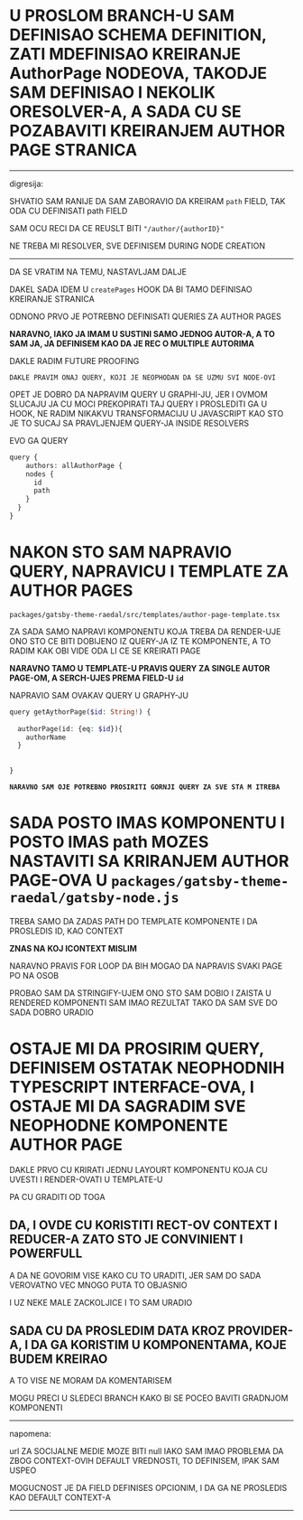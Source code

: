 # U PROSLOM BRANCH-U SAM DEFINISAO SCHEMA DEFINITION, ZATI MDEFINISAO KREIRANJE AuthorPage NODEOVA, TAKODJE SAM DEFINISAO I NEKOLIK ORESOLVER-A, A SADA CU SE POZABAVITI KREIRANJEM AUTHOR PAGE STRANICA

***

digresija:

SHVATIO SAM RANIJE DA SAM ZABORAVIO DA KREIRAM `path` FIELD, TAK ODA CU DEFINISATI path FIELD

SAM OCU RECI DA CE REUSLT BITI `"/author/{authorID}"`

NE TREBA MI RESOLVER, SVE DEFINISEM DURING NODE CREATION

***

DA SE VRATIM NA TEMU, NASTAVLJAM DALJE

DAKEL SADA IDEM U `createPages` HOOK DA BI TAMO DEFINISAO KREIRANJE STRANICA

ODNONO PRVO JE POTREBNO DEFINISATI QUERIES ZA AUTHOR PAGES

**NARAVNO, IAKO JA IMAM U SUSTINI SAMO JEDNOG AUTOR-A, A TO SAM JA, JA DEFINISEM KAO DA JE REC O MULTIPLE AUTORIMA**

DAKLE RADIM FUTURE PROOFING
 
`DAKLE PRAVIM ONAJ QUERY, KOJI JE NEOPHODAN DA SE UZMU SVI NODE-OVI`

OPET JE DOBRO DA NAPRAVIM QUERY U GRAPHI-JU, JER I OVMOM SLUCAJU JA CU MOCI PREKOPIRATI TAJ QUERY I PROSLEDITI GA U HOOK, NE RADIM NIKAKVU TRANSFORMACIJU U JAVASCRIPT KAO STO JE TO SUCAJ SA PRAVLJENJEM QUERY-JA INSIDE RESOLVERS

EVO GA QUERY

```php
query {
	authors: allAuthorPage {
    nodes {
      id
      path
    }
  }
}
```

# NAKON STO SAM NAPRAVIO QUERY, NAPRAVICU I TEMPLATE ZA AUTHOR PAGES

`packages/gatsby-theme-raedal/src/templates/author-page-template.tsx`

ZA SADA SAMO NAPRAVI KOMPONENTU KOJA TREBA DA RENDER-UJE ONO STO CE BITI DOBIJENO IZ QUERY-JA IZ TE KOMPONENTE, A TO RADIM KAK OBI VIDE ODA LI CE SE KREIRATI PAGE

**NARAVNO TAMO U TEMPLATE-U PRAVIS QUERY ZA SINGLE AUTOR PAGE-OM, A SERCH-UJES PREMA FIELD-U `id`**

NAPRAVIO SAM OVAKAV QUERY U GRAPHY-JU

```php
query getAythorPage($id: String!) {
  
  authorPage(id: {eq: $id}){
    authorName
  }
  
  
}
```

**`NARAVNO SAM OJE POTREBNO PROSIRITI GORNJI QUERY ZA SVE STA M ITREBA`**

# SADA POSTO IMAS KOMPONENTU I POSTO IMAS path MOZES NASTAVITI SA KRIRANJEM AUTHOR PAGE-OVA U `packages/gatsby-theme-raedal/gatsby-node.js`

TREBA SAMO DA ZADAS PATH DO TEMPLATE KOMPONENTE I DA PROSLEDIS ID, KAO CONTEXT

**ZNAS NA KOJ ICONTEXT MISLIM**

NARAVNO PRAVIS FOR LOOP DA BIH MOGAO DA NAPRAVIS SVAKI PAGE PO NA OSOB

PROBAO SAM DA STRINGIFY-UJEM ONO STO SAM DOBIO I ZAISTA U RENDERED KOMPONENTI SAM IMAO REZULTAT TAKO DA SAM SVE DO SADA DOBRO URADIO

# OSTAJE MI DA PROSIRIM QUERY, DEFINISEM OSTATAK NEOPHODNIH TYPESCRIPT INTERFACE-OVA, I OSTAJE MI DA SAGRADIM SVE NEOPHODNE KOMPONENTE AUTHOR PAGE

DAKLE PRVO CU KRIRATI JEDNU LAYOURT KOMPONENTU KOJA CU UVESTI I RENDER-OVATI U TEMPLATE-U

PA CU GRADITI OD TOGA

## DA, I OVDE CU KORISTITI RECT-OV CONTEXT I REDUCER-A ZATO STO JE CONVINIENT I POWERFULL

A DA NE GOVORIM VISE KAKO CU TO URADITI, JER SAM DO SADA VEROVATNO VEC MNOGO PUTA TO OBJASNIO

I UZ NEKE MALE ZACKOLJICE I TO SAM URADIO

## SADA CU DA PROSLEDIM DATA KROZ PROVIDER-A, I DA GA KORISTIM U KOMPONENTAMA, KOJE BUDEM KREIRAO

A TO VISE NE MORAM DA KOMENTARISEM

MOGU PRECI U SLEDECI BRANCH KAKO BI SE POCEO BAVITI GRADNJOM KOMPONENTI

***

napomena:

url ZA SOCIJALNE MEDIE MOZE BITI null IAKO SAM IMAO PROBLEMA DA ZBOG CONTEXT-OVIH DEFAULT VREDNOSTI, TO DEFINISEM, IPAK SAM USPEO 

MOGUCNOST JE DA FIELD DEFINISES OPCIONIM, I DA GA NE PROSLEDIS KAO DEFAULT CONTEXT-A

***
